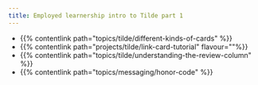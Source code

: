 ```yaml
---
title: Employed learnership intro to Tilde part 1
---
```


- {{% contentlink path="topics/tilde/different-kinds-of-cards" %}}
- {{% contentlink path="projects/tilde/link-card-tutorial" flavour=""%}}
- {{% contentlink path="topics/tilde/understanding-the-review-column" %}}
- {{% contentlink path="topics/messaging/honor-code" %}}